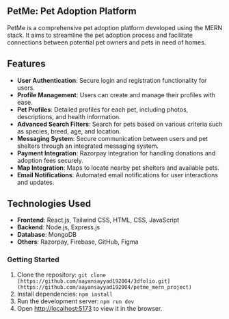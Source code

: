 ## PetMe: Pet Adoption Platform

PetMe is a comprehensive pet adoption platform developed using the MERN stack. It aims to streamline the pet adoption process and facilitate connections between potential pet owners and pets in need of homes.

## Features

- **User Authentication**: Secure login and registration functionality for users.
- **Profile Management**: Users can create and manage their profiles with ease.
- **Pet Profiles**: Detailed profiles for each pet, including photos, descriptions, and health information.
- **Advanced Search Filters**: Search for pets based on various criteria such as species, breed, age, and location.
- **Messaging System**: Secure communication between users and pet shelters through an integrated messaging system.
- **Payment Integration**: Razorpay integration for handling donations and adoption fees securely.
- **Map Integration**: Maps to locate nearby pet shelters and available pets.
- **Email Notifications**: Automated email notifications for user interactions and updates.

## Technologies Used

- **Frontend**: React.js, Tailwind CSS, HTML, CSS, JavaScript
- **Backend**: Node.js, Express.js
- **Database**: MongoDB
- **Others**: Razorpay, Firebase, GitHub, Figma


### Getting Started
1. Clone the repository: `git clone [https://github.com/aayansayyad192004/3dfolio.git](https://github.com/aayansayyad192004/petme_mern_project)`
2. Install dependencies: `npm install`
3. Run the development server: `npm run dev`
4. Open [http://localhost:5173](http://localhost:5173) to view it in the browser.


